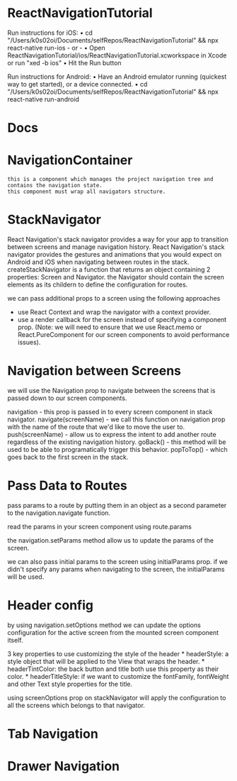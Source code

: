 # ReactNavigationTutorial
Run instructions for iOS: • cd "/Users/k0s02oi/Documents/selfRepos/ReactNavigationTutorial" && npx react-native run-ios - or - • Open ReactNavigationTutorial/ios/ReactNavigationTutorial.xcworkspace in Xcode or run "xed -b ios" • Hit the Run button

Run instructions for Android: • Have an Android emulator running (quickest way to get started), or a device connected. • cd "/Users/k0s02oi/Documents/selfRepos/ReactNavigationTutorial" && npx react-native run-android

# Docs

# NavigationContainer
    this is a component which manages the project navigation tree and contains the navigation state. 
    this component must wrap all navigators structure.
    
# StackNavigator
React Navigation's stack navigator provides a way for your app to transition between screens and manage navigation history. React Navigation's stack navigator provides the gestures and animations that you would expect on Android and iOS when navigating between routes in the stack. createStackNavigator is a function that returns an object containing 2 properties: Screen and Navigator. the Navigator should contain the screen elements as its childern to define the configuration for routes.

we can pass additional props to a screen using the following approaches

   * use React Context and wrap the navigator with a context provider.
   * use a render callback for the screen instead of specifying a component prop. (Note: we will need to ensure that we use React.memo or React.PureComponent for our screen components to avoid performance issues). 

# Navigation between Screens
we will use the Navigation prop to navigate between the screens that is passed down to our screen components.

navigation - this prop is passed in to every screen component in stack navigator.
navigate(screenName) - we call this function on navigation prop with the name of the route that we'd like to move the user to.
push(screenName) - allow us to express the intent to add another route regardless of the existing navigation history.
goBack() - this method will be used to be able to programatically trigger this behavior.
popToTop() - which goes back to the first screen in the stack.

# Pass Data to Routes
pass params to a route by putting them in an object as a second parameter to the navigation.navigate function.

read the params in your screen component using route.params

the navigation.setParams method allow us to update the params of the screen.

we can also pass initial params to the screen using initialParams prop. if we didn't specify any params when navigating to the screen, the initialParams will be used.

# Header config
by using navigation.setOptions method we can update the options configuration for the active screen from the mounted screen component itself.

3 key properties to use customizing the style of the header
    * headerStyle: a style object that will be applied to the View that wraps the header.
    * headerTintColor:  the back button and title both use this property as their color. 
    * headerTitleStyle: if we want to customize the fontFamily, fontWeight and other Text style properties for the title.
    
using screenOptions prop on stackNavigator will apply the configuration to all the screens which belongs to that navigator.

# Tab Navigation

# Drawer Navigation


 

